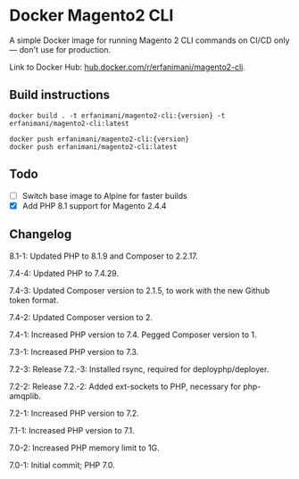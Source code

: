 # Docker Magento2 CLI

A simple Docker image for running Magento 2 CLI commands on CI/CD only — don't use for production.

Link to Docker Hub: [hub.docker.com/r/erfanimani/magento2-cli](https://hub.docker.com/r/erfanimani/magento2-cli).

## Build instructions

    docker build . -t erfanimani/magento2-cli:{version} -t erfanimani/magento2-cli:latest

    docker push erfanimani/magento2-cli:{version}
    docker push erfanimani/magento2-cli:latest

## Todo

- [ ] Switch base image to Alpine for faster builds
- [x] Add PHP 8.1 support for Magento 2.4.4

## Changelog

8.1-1: Updated PHP to 8.1.9 and Composer to 2.2.17.

7.4-4: Updated PHP to 7.4.29.

7.4-3: Updated Composer version to 2.1.5, to work with the new Github token format.

7.4-2: Updated Composer version to 2.

7.4-1: Increased PHP version to 7.4. Pegged Composer version to 1.

7.3-1: Increased PHP version to 7.3.

7.2-3: Release 7.2.-3: Installed rsync, required for deployphp/deployer.

7.2-2: Release 7.2.-2: Added ext-sockets to PHP, necessary for php-amqplib.

7.2-1: Increased PHP version to 7.2.

7.1-1: Increased PHP version to 7.1.

7.0-2: Increased PHP memory limit to 1G.

7.0-1: Initial commit; PHP 7.0.
